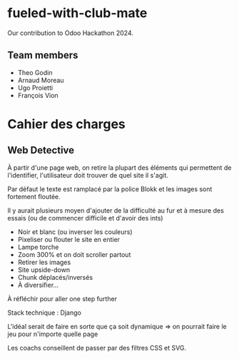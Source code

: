 # fueled-with-club-mate

Our contribution to Odoo Hackathon 2024.

## Team members

- Theo Godin
- Arnaud Moreau
- Ugo Proietti
- François Vion

# Cahier des charges

## Web Detective

À partir d'une page web, on retire la plupart des éléments qui permettent de l'identifier, l'utilisateur doit trouver de quel site il s'agit.

Par défaut le texte est ramplacé par la police Blokk et les images sont fortement floutée.

Il y aurait plusieurs moyen d'ajouter de la difficulté au fur et à mesure des essais (ou de commencer difficile et d'avoir des ints)

- Noir et blanc (ou inverser les couleurs)
- Pixeliser ou flouter le site en entier
- Lampe torche
- Zoom 300% et on doit scroller partout
- Retirer les images
- Site upside-down
- Chunk déplacés/inversés
- À diversifier...

À réfléchir pour aller one step further

Stack technique : Django

L'idéal serait de faire en sorte que ça soit dynamique => on pourrait faire le jeu pour n'importe quelle page

Les coachs conseillent de passer par des filtres CSS et SVG.
